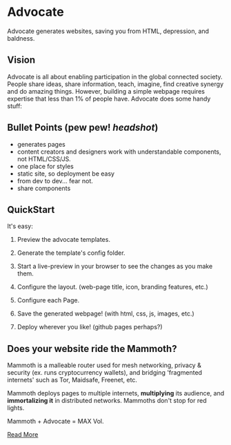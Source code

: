 # Advocate

Advocate generates websites, saving you from HTML, depression, and baldness.

## Vision

Advocate is all about enabling participation in the global connected society. People share ideas, share information, teach, imagine, find creative synergy and do amazing things. However, building a simple webpage requires expertise that less than 1% of people have.
Advocate does some handy stuff:

## Bullet Points (pew pew! *headshot*)

 - generates pages
 - content creators and designers work with understandable components, not HTML/CSS/JS.
 - one place for styles
 - static site, so deployment be easy
 - from dev to dev... fear not.
 - share components


## QuickStart

It's easy:

1. Preview the advocate templates.

2. Generate the template's config folder.

3. Start a live-preview in your browser to see the changes as you make them.

4. Configure the layout. (web-page title, icon, branding features, etc.)

5. Configure each Page.

6. Save the generated webpage! (with html, css, js, images, etc.)

7. Deploy wherever you like! (github pages perhaps?)


## Does your website ride the Mammoth?

Mammoth is a malleable router used for mesh networking, privacy & security (ex. runs cryptocurrency wallets), and bridging 'fragmented internets' such as Tor, Maidsafe, Freenet, etc.

Mammoth deploys pages to multiple internets, **multiplying** its audience, and **immortalizing it** in distributed networks. Mammoths don't stop for red lights.

Mammoth + Advocate = MAX Vol.

[Read More](https://itdawns.org/)